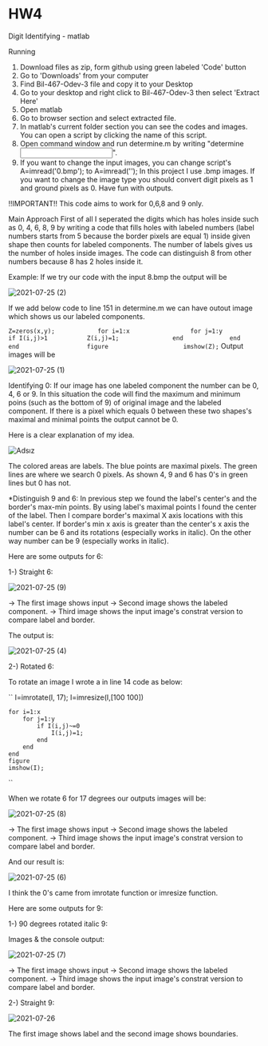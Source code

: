 # HW4
Digit Identifying - matlab

Running

1. Download files as zip, form github using green labeled 'Code' button
2. Go to 'Downloads' from your computer
3. Find Bil-467-Odev-3 file and copy it to your Desktop
4. Go to your desktop and right click to Bil-467-Odev-3 then select 'Extract Here'
5. Open matlab
6. Go to browser section and select extracted file.
7. In matlab's current folder section you can see the codes and images. You can open a script by clicking the name of this script.
8. Open command window and run determine.m by writing "determine <input image>".
9. If you want to change the input images, you can change script's A=imread('0.bmp'); to A=imread('<the image you want>');
In this project I use .bmp images. If you want to change the image type you should convert digit pixels as 1 and ground pixels as 0.
Have fun with outputs.
  
!!IMPORTANT!!
This code aims to work for 0,6,8 and 9 only. 
  
Main Approach
First of all I seperated the digits which has holes inside such as 0, 4, 6, 8, 9 by writing a code that fills holes with labeled numbers (label numbers starts from 5 because the border pixels are equal 1) inside given shape then counts for labeled components. The number of labels gives us the number of holes inside images.
The code can distinguish 8 from other numbers because 8 has 2 holes inside it.
  
Example:
If we try our code with the input 8.bmp the output will be 
  
![2021-07-25 (2)](https://user-images.githubusercontent.com/60623941/126901696-d11f1fec-9648-4bff-8cda-00e0ce54170c.png)

If we add below code to line 151 in determine.m we can have outout image which shows us our labeled components.
  
 ``
Z=zeros(x,y);           
for i=1:x                
    for j=1:y              
        if I(i,j)>1          
            Z(i,j)=1;              
        end            
    end                     
end                  
figure                    
imshow(Z);
 ``
  Output images will be 
  
  ![2021-07-25 (1)](https://user-images.githubusercontent.com/60623941/126901888-01e40fa4-1564-4a65-b34e-19919cf5a6dd.png)

  

 Identifying 0:
 If our image has one labeled component the number can be 0, 4, 6 or 9.
 In this situation the code will find the maximum and minimum poins (such as the bottom of 9) of original image and the labeled component. If there is a pixel which equals 0 between these two shapes's maximal and minimal points the output cannot be 0. 
  
  Here is a clear explanation of my idea.
  
  ![Adsız](https://user-images.githubusercontent.com/60623941/126902551-bd45e956-5291-4e4d-a656-7802a7b6a69a.png)

  The colored areas are labels. The blue points are maximal pixels. The green lines are where we search 0 pixels. As shown 4, 9 and 6 has 0's in green lines but 0 has not. 
  
  
  *Distinguish 9 and 6:
  In previous step we found the label's center's and the border's max-min points. By using label's maximal points I found the center of the label. Then I compare border's maximal X axis locations with this label's center. 
  If border's min x axis is greater than the center's x axis the number can be 6 and its rotations (especially works in italic).
  On the other way number can be 9  (especially works in italic).
  
  Here are some outputs for 6:
  
  1-) Straight 6:
  
  ![2021-07-25 (9)](https://user-images.githubusercontent.com/60623941/126962653-a94b61ea-78cb-4560-9fa4-66cc80fa1b40.png)

  -> The first image shows input
  -> Second image shows the labeled component.
  -> Third image shows the input image's constrat version to compare label and border.
  
  The output is:
  
  ![2021-07-25 (4)](https://user-images.githubusercontent.com/60623941/126963460-4d4fd175-ca82-4dee-8352-ef33cc53688b.png)

  
  2-) Rotated 6:
  
  To rotate an image I wrote a in line 14 code as below:
  
  ``
  I=imrotate(I, 17);
  I=imresize(I,[100 100])
    
    for i=1:x
        for j=1:y
            if I(i,j)~=0
                I(i,j)=1;
            end
        end
    end
    figure 
    imshow(I);
  ``
  
  When we rotate 6 for 17 degrees our outputs images will be:
  
  ![2021-07-25 (8)](https://user-images.githubusercontent.com/60623941/126963839-08740746-7ed3-4754-8ef4-dc7605d796c0.png)
  
  -> The first image shows input
  -> Second image shows the labeled component.
  -> Third image shows the input image's constrat version to compare label and border.
  
  And our result is:
  
  ![2021-07-25 (6)](https://user-images.githubusercontent.com/60623941/126963934-ae9370be-8c84-4357-97af-ff8dba7b84a9.png)

  I think the 0's came from imrotate function or imresize function. 
  
  
Here are some outputs for 9:
  
   1-) 90 degrees rotated italic 9:
  
  Images & the console output:
  
  ![2021-07-25 (7)](https://user-images.githubusercontent.com/60623941/126964357-2a0fa582-7494-4efe-9db6-69b93e2c8b95.png)

  -> The first image shows input
  -> Second image shows the labeled component.
  -> Third image shows the input image's constrat version to compare label and border.
  
  2-) Straight 9:
  
  ![2021-07-26](https://user-images.githubusercontent.com/60623941/126966201-6e7301c0-b729-4ee0-bdcf-79ac841d28f4.png)

  The first image shows label and the second image shows boundaries.
  
  
